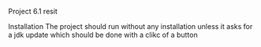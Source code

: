 
Project 6.1 resit

Installation
The project should run without any installation unless it asks for a jdk update which should be done with a clikc of a button
